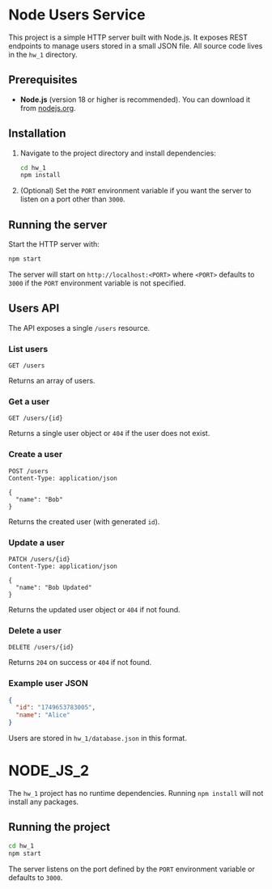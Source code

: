 
# Node Users Service

This project is a simple HTTP server built with Node.js. It exposes REST endpoints to manage users stored in a small JSON file. All source code lives in the `hw_1` directory.

## Prerequisites

- **Node.js** (version 18 or higher is recommended). You can download it from [nodejs.org](https://nodejs.org/).

## Installation

1. Navigate to the project directory and install dependencies:

   ```bash
   cd hw_1
   npm install
   ```

2. (Optional) Set the `PORT` environment variable if you want the server to listen on a port other than `3000`.

## Running the server

Start the HTTP server with:

```bash
npm start
```

The server will start on `http://localhost:<PORT>` where `<PORT>` defaults to `3000` if the `PORT` environment variable is not specified.

## Users API

The API exposes a single `/users` resource.

### List users

```
GET /users
```

Returns an array of users.

### Get a user

```
GET /users/{id}
```

Returns a single user object or `404` if the user does not exist.

### Create a user

```
POST /users
Content-Type: application/json

{
  "name": "Bob"
}
```

Returns the created user (with generated `id`).

### Update a user

```
PATCH /users/{id}
Content-Type: application/json

{
  "name": "Bob Updated"
}
```

Returns the updated user object or `404` if not found.

### Delete a user

```
DELETE /users/{id}
```

Returns `204` on success or `404` if not found.

### Example user JSON

```json
{
  "id": "1749653783005",
  "name": "Alice"
}
```

Users are stored in `hw_1/database.json` in this format.

# NODE_JS_2
The `hw_1` project has no runtime dependencies. Running `npm install` will not install any packages.
## Running the project

```bash
cd hw_1
npm start
```
The server listens on the port defined by the `PORT` environment variable or defaults to `3000`.

